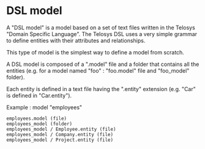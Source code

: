 # DSL model

A "DSL model" is a model based on a set of text files written in the Telosys "Domain Specific Language". The Telosys DSL uses a very simple grammar to define entities with their attributes and relationships. 

This type of model is the simplest way to define a model from scratch.

A DSL model is composed of a ".model" file and a folder that contains all the entities \(e.g. for a model named "foo" : "foo.model" file and "foo\_model" folder\).

Each entity is defined in a text file having the ".entity" extension \(e.g. "Car" is defined in "Car.entity"\). 

Example : model "employees" 

```text
employees.model (file)
employees_model (folder)
employees_model / Employee.entity (file)
employees_model / Company.entity (file)
employees_model / Project.entity (file) 
```



